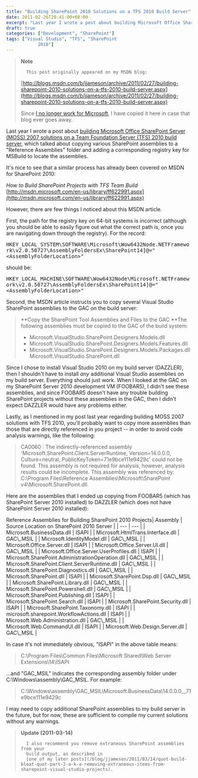 ```yaml
---
title: "Building SharePoint 2010 Solutions on a TFS 2010 Build Server"
date: 2011-02-26T20:41:00+08:00
excerpt: "Last year I wrote a post about building Microsoft Office SharePoint Server (MOSS) 2007 solutions on a Team Foundation Server (TFS) 2010 build server , which talked about copying various SharePoint assemblies to a \"Reference Assemblies\" folder and adding..."
draft: true
categories: ["Development", "SharePoint"]
tags: ["Visual Studio", "TFS", "SharePoint 
			2010"]
---
```


> **Note**
> 
> 
> 		This post originally appeared on my MSDN blog:
> 
> 
> 
> [http://blogs.msdn.com/b/jjameson/archive/2011/02/27/building-sharepoint-2010-solutions-on-a-tfs-2010-build-server.aspx](http://blogs.msdn.com/b/jjameson/archive/2011/02/27/building-sharepoint-2010-solutions-on-a-tfs-2010-build-server.aspx)
> 
> 
> Since
> 		[I no longer work for Microsoft](/blog/jjameson/2011/09/02/last-day-with-microsoft), I have copied it here in case that 
> 		blog ever goes away.


Last year I wrote a post about[building Microsoft Office SharePoint Server (MOSS) 2007 solutions on a Team Foundation Server (TFS) 2010 build server](/blog/jjameson/2010/05/05/building-moss-2007-solutions-on-a-tfs-2010-build-server), which talked about copying various SharePoint assemblies to a "Reference Assemblies" folder and adding a corresponding registry key for MSBuild to locate the assemblies.

It's nice to see that a similar process has already been covered on MSDN for SharePoint 2010:

<cite>How to Build SharePoint Projects with TFS Team Build</cite>
[http://msdn.microsoft.com/en-us/library/ff622991.aspx](http://msdn.microsoft.com/en-us/library/ff622991.aspx)


However, there are few things I noticed about this MSDN article.

First, the path for the registry key on 64-bit systems is incorrect (although you should be able to easily figure out what the correct path is, once you are navigating down through the registry). For the record:

<samp>HKEY_LOCAL_SYSTEM\SOFTWARE\Microsoft\Wow6432Node\.NETFramework\v2.0.50727\AssemblyFoldersEx\SharePoint14]@="&lt;AssemblyFolderLocation&gt;"</samp>

should be:

<samp>HKEY_LOCAL_MACHINE\SOFTWARE\Wow6432Node\Microsoft\.NETFramework\v2.0.50727\AssemblyFoldersEx\SharePoint14]@="&lt;AssemblyFolderLocation&gt;"</samp>

Second, the MSDN article instructs you to copy several Visual Studio SharePoint assemblies to the GAC on the build server:


> **Copy the SharePoint Tool Assemblies and Files to the GAC
> **The following assemblies must be copied to the GAC of the build 
> 	system:
> 
> - Microsoft.VisualStudio.SharePoint.Designers.Models.dll
> - Microsoft.VisualStudio.SharePoint.Designers.Models.Features.dll
> - Microsoft.VisualStudio.SharePoint.Designers.Models.Packages.dll 
> 		Microsoft.VisualStudio.SharePoint.dll


Since I chose to install Visual Studio 2010 on my build server (DAZZLER), then I shouldn't have to install *any* additional Visual Studio assemblies on my build server. Everything should just work. When I looked at the GAC on my SharePoint Server 2010 development VM (FOOBAR5), I didn't see these assemblies, and since FOOBAR5 doesn't have any trouble building SharePoint projects without these assemblies in the GAC, then I didn't expect DAZZLER would have any problems either.

Lastly, as I mentioned in my post last year regarding building MOSS 2007 solutions with TFS 2010, you'll probably want to copy more assemblies than those that are directly referenced in you project -- in order to avoid code analysis warnings, like the following:


> CA0060 : The indirectly-referenced assembly 'Microsoft.SharePoint.Client.ServerRuntime, 
> 	Version=14.0.0.0, Culture=neutral, PublicKeyToken=71e9bce111e9429c' could 
> 	not be found. This assembly is not required for analysis, however, analysis 
> 	results could be incomplete. This assembly was referenced by: C:\Program 
> 	Files\Reference Assemblies\Microsoft\SharePoint v4\Microsoft.SharePoint.dll.


Here are the assemblies that I ended up copying from FOOBAR5 (which has SharePoint Server 2010 installed) to DAZZLER (which does not have SharePoint Server 2010 installed):


<caption>Reference Assemblies for Building SharePoint 2010 Projects</caption>| Assembly | Source Location on SharePoint 2010 Server |
| --- | --- |
| Microsoft.BusinessData.dll | ISAPI |
| Microsoft.HtmlTrans.Interface.dll | GAC\_MSIL |
| Microsoft.IdentityModel.dll | GAC\_MSIL |
| Microsoft.Office.Server.dll | ISAPI |
| Microsoft.Office.Server.UI.dll | GAC\_MSIL |
| Microsoft.Office.Server.UserProfiles.dll | ISAPI |
| Microsoft.SharePoint.AdministrationOperation.dll | GAC\_MSIL |
| Microsoft.SharePoint.Client.ServerRuntime.dll | GAC\_MSIL |
| Microsoft.SharePoint.Diagnostics.dll | GAC\_MSIL |
| Microsoft.SharePoint.dll | ISAPI |
| Microsoft.SharePoint.Dsp.dll | GAC\_MSIL |
| Microsoft.SharePoint.Library.dll | GAC\_MSIL |
| Microsoft.SharePoint.Powershell.dll | GAC\_MSIL |
| Microsoft.SharePoint.Publishing.dll | ISAPI |
| Microsoft.SharePoint.Search.dll | ISAPI |
| Microsoft.SharePoint.Security.dll | ISAPI |
| Microsoft.SharePoint.Taxonomy.dll | ISAPI |
| microsoft.sharepoint.WorkflowActions.dll | ISAPI |
| Microsoft.Web.Administration.dll | GAC\_MSIL |
| Microsoft.Web.CommandUI.dll | ISAPI |
| Microsoft.Web.Design.Server.dll | GAC\_MSIL |


In case it's not immediately obvious, "ISAPI" in the above table means:


> C:\Program Files\Common Files\Microsoft Shared\Web Server Extensions\14\ISAPI


...and "GAC\_MSIL" indicates the corresponding assembly folder under C:\Windows\assembly\GAC\_MSIL. For example:


> C:\Windows\assembly\GAC\_MSIL\Microsoft.BusinessData\14.0.0.0\_\_71e9bce111e9429c


I may need to copy additional SharePoint assemblies to my build server in the future, but for now, these are sufficient to compile my current solutions without any warnings.


> **Update (2011-03-14)**
> 
> 
> 		I also recommend you remove extraneous SharePoint assemblies from your 
> 		build output, as described in
> 		[one of my later posts](/blog/jjameson/2011/03/14/quot-build-bloat-quot-part-2-a-k-a-removing-extraneous-items-from-sharepoint-visual-studio-projects).

